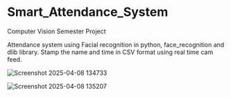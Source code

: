 # Smart_Attendance_System
Computer Vision Semester Project  

Attendance system using Facial recognition in python, face_recognition and dlib library. Stamp the name and time in CSV format using real time cam feed.

![Screenshot 2025-04-08 134733](https://github.com/user-attachments/assets/69f9b13d-99af-4aef-bebb-2e6f26d3822a)

![Screenshot 2025-04-08 135207](https://github.com/user-attachments/assets/3622147e-9207-43aa-b8d4-042d393f423a)
